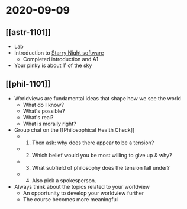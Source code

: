 # 2020-09-09

## [[astr-1101]]

- Lab
- Introduction to [Starry Night software](http://www.starrynighteducation.com)
  - Completed introduction and A1
- Your pinky is about 1˚ of the sky

## [[phil-1101]]

- Worldviews are fundamental ideas that shape how we see the world
  - What do I know?
  - What's possible?
  - What's real?
  - What is morally right?
- Group chat on the [[Philosophical Health Check]]
  - 1.  Then ask: why does there appear to be a tension?
  - 2. Which belief would you be most willing to give up & why?
  - 3. What subfield of philosophy does the tension fall under?
  - 4. Also pick a spokesperson.
- Always think about the topics related to your worldview
  - An opportunity to develop your worldview further
  - The course becomes more meaningful

